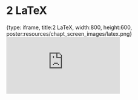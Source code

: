 # 2 LaTeX
 
{type: iframe, title:2 LaTeX, width:800, height:600, poster:resources/chapt_screen_images/latex.png}
![](https://hutchdatascience.org/Overleaf_and_LaTeX_for_Scientific_Articles/no_toc/latex.html)
 

 
